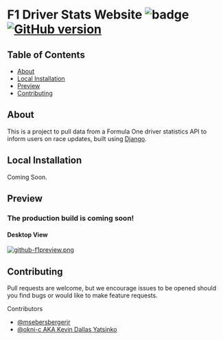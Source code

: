 # F1 Driver Stats Website ![badge](https://img.shields.io/badge/license-Open-brightgreen) [![GitHub version](https://badge.fury.io/gh/Naereen%2FStrapDown.js.svg)](https://github.com/msebersbergerjr/F1-Website)

## Table of Contents
    
* [About](#about)
* [Local Installation](#local-installation)
* [Preview](#preview)
* [Contributing](#contributing)


## About 
    
This is a project to pull data from a Formula One driver statistics API to inform users on race updates, built using [Django](https://www.djangoproject.com/).
    
    
## Local Installation

Coming Soon.


## Preview 

### The production build is coming soon!
#### Desktop View
[![github-f1preview.png](https://i.postimg.cc/ncrykd6B/github-f1preview.png)](https://postimg.cc/9r3gXBXQ)

## Contributing
    
Pull requests are welcome, but we encourage issues to be opened should you find bugs or would like to make feature requests.

Contributors
- [@msebersbergerjr](https://github.com/msebersbergerjr)
- [@okni-c AKA Kevin Dallas Yatsinko](https://github.com/okni-c)
